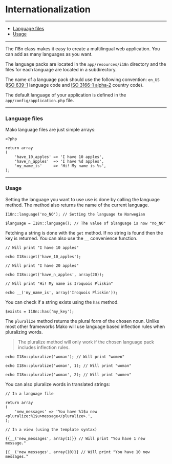 # Internationalization

--------------------------------------------------------

* [Language files](#language_files)
* [Usage](#usage)

--------------------------------------------------------

The I18n class makes it easy to create a multilingual web application. You can add as many languages as you want.

The language packs are located in the ```app/resources/i18n``` directory and the files for each language are located in a subdirectory.

The name of a language pack should use the following convention: ```en_US``` ([ISO 639-1](http://en.wikipedia.org/wiki/List_of_ISO_639-1_codes) language code and [ISO 3166-1 alpha-2](http://en.wikipedia.org/wiki/ISO_3166-1_alpha-2) country code).

The default language of your application is defined in the ```app/config/application.php``` file.

--------------------------------------------------------

<a id="language_files"></a>

### Language files

Mako language files are just simple arrays:

	<?php

	return array
	(
		'have_10_apples' => 'I have 10 apples',
		'have_n_apples'  => 'I have %d apples',
		'my_name_is'     => 'Hi! My name is %s',
	);

--------------------------------------------------------

<a id="usage"></a>

### Usage

Setting the language you want to use use is done by calling the language method. The method also returns the name of the current language.

	I18n::language('no_NO'); // Setting the language to Norwegian

	$language = I18n::language(); // The value of $language is now "no_NO"

Fetching a string is done with the ```get``` method. If no string is found then the key is returned. You can also use the ```__``` convenience function.

	// Will print "I have 10 apples"

	echo I18n::get('have_10_apples');

	// Will print "I have 20 apples"

	echo I18n::get('have_n_apples', array(20));

	// Will print "Hi! My name is Iroquois Pliskin"

	echo __('my_name_is', array('Iroquois Pliskin'));

You can check if a string exists using the ```has``` method.

	$exists = I18n::has('my_key');

The ```pluralize``` method returns the plural form of the chosen noun. Unlike most other frameworks Mako will use language based inflection rules when pluralizing words.

> The pluralize method will only work if the chosen language pack includes inflection rules.

	echo I18n::pluralize('woman'); // Will print "women"

	echo I18n::pluralize('woman', 1); // Will print "woman"

	echo I18n::pluralize('woman', 2); // Will print "women"

You can also pluralize words in translated strings:

	// In a language file
	 
	return array
	(
		'new_messages' => 'You have %1$u new <pluralize:%1$u>message</pluralize>.',
	);
	 
	// In a view (using the template syntax)
	 
	{{__('new_messages', array(1)}} // Will print "You have 1 new message."

	{{__('new_messages', array(10)}} // Will print "You have 10 new messages."
